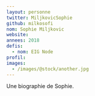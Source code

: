 ```yaml
---
layout: personne
twitter: MiljkovicSophie
github: milkosofi
nom: Sophie Miljkovic
website:
annees: 2018
defis:
  - nom: EIG Node
profil:
images:
  - /images/@stock/another.jpg
---
```


Une biographie de Sophie.
